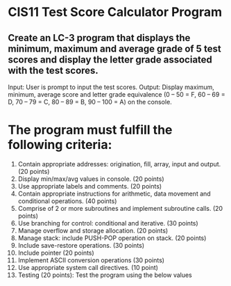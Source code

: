 # CIS11 Test Score Calculator Program 
## Create an LC-3 program that displays the minimum, maximum and average grade of 5 test scores and display the letter grade  associated with the test scores. 
Input: User is prompt to input the test scores.
Output: Display maximum, minimum, average score and letter grade equivalence (0 – 50 = F, 60 – 69 = D, 70 – 79 = C, 80 – 89 = B, 90 – 100 = A) on the console.
# The program must fulfill the following criteria:
1.	Contain appropriate addresses: origination, fill, array, input and output. (20 points)
2.	Display min/max/avg values in console. (20 points)
3.	Use appropriate labels and comments. (20 points)
4.	Contain appropriate instructions for arithmetic, data movement and conditional operations. (40 points)
5.	Comprise of 2 or more subroutines and implement subroutine calls. (20 points)
6.	Use branching for control: conditional and iterative. (30 points)
7.	Manage overflow and storage allocation. (20 points)
8.	Manage stack: include PUSH-POP operation on stack. (20 points)
9.	Include save-restore operations. (30 points)
10.	Include pointer (20 points)
11.	Implement ASCII conversion operations (30 points)
12.	Use appropriate system call directives. (10 point)
13.	Testing (20 points): Test the program using the below values
